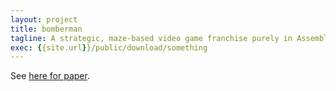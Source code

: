 ```yaml
---
layout: project
title: bomberman
tagline: A strategic, maze-based video game franchise purely in Assembly.
exec: {{site.url}}/public/download/something
---
```


See [here for paper](http://mir.cs.illinois.edu/marinov/publications/LinETAL15JaConTeBe.pdf).
